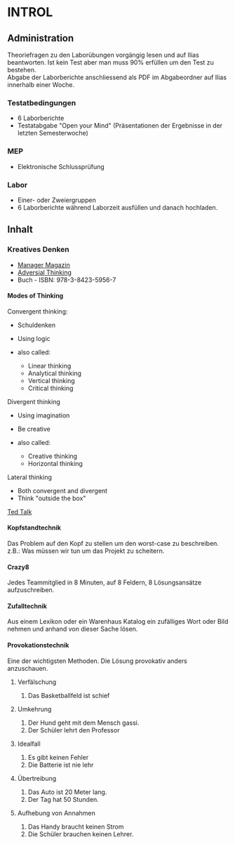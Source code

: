 # INTROL

## Administration

Theoriefragen zu den Laborübungen vorgängig lesen und auf Ilias beantworten. Ist kein Test aber man muss 90% erfüllen um den Test zu bestehen.  
Abgabe der Laborberichte anschliessend als PDF im Abgabeordner auf Ilias innerhalb einer Woche.

### Testatbedingungen

- 6 Laborberichte
- Testatabgabe "Open your Mind" (Präsentationen der Ergebnisse in der letzten Semesterwoche)

### MEP

- Elektronische Schlussprüfung

### Labor

- Einer- oder Zweiergruppen
- 6 Laborberichte während Laborzeit ausfüllen und danach hochladen.

## Inhalt

### Kreatives Denken

- [Manager Magazin](http://www.manager-magazin.de/lifestyle/artikel/sieben-methoden-zum-innovativen-denken-a-1072513.html)
- [Adversial Thinking](https://www.smokescreen.io/adversarial-thinking-improving-cybersecurity-with-ants-and-barcodes/)
- Buch - ISBN: 978-3-8423-5956-7

#### Modes of Thinking

Convergent thinking:

- Schuldenken
- Using logic
- also called:

  - Linear thinking
  - Analytical thinking
  - Vertical thinking
  - Critical thinking

Divergent thinking

- Using imagination
- Be creative
- also called:

  - Creative thinking
  - Horizontal thinking

Lateral thinking

- Both convergent and divergent
- Think "outside the box"

[Ted Talk](https://www.youtube.com/watch?v=gyM6rx69iqg)

#### Kopfstandtechnik

Das Problem auf den Kopf zu stellen um den worst-case zu beschreiben.  
z.B.: Was müssen wir tun um das Projekt zu scheitern.

#### Crazy8

Jedes Teammitglied in 8 Minuten, auf 8 Feldern, 8 Lösungsansätze aufzuschreiben.

#### Zufalltechnik

Aus einem Lexikon oder ein Warenhaus Katalog ein zufälliges Wort oder Bild nehmen und anhand von dieser Sache lösen.

#### Provokationstechnik

Eine der wichtigsten Methoden. Die Lösung provokativ anders anzuschauen.

1. Verfälschung

   1. Das Basketballfeld ist schief

2. Umkehrung

   1. Der Hund geht mit dem Mensch gassi.
   1. Der Schüler lehrt den Professor

3. Idealfall

   1. Es gibt keinen Fehler
   1. Die Batterie ist nie lehr

4. Übertreibung

   1. Das Auto ist 20 Meter lang.
   1. Der Tag hat 50 Stunden.

5. Aufhebung von Annahmen

   1. Das Handy braucht keinen Strom
   1. Die Schüler brauchen keinen Lehrer.
